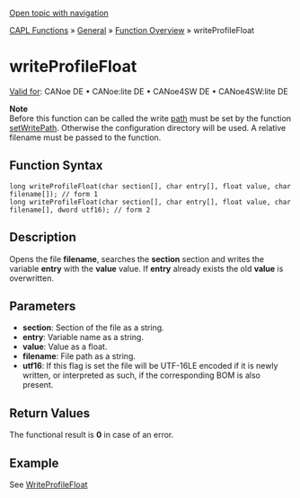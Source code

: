 [Open topic with navigation](../../../../../CANoeDEFamily.htm#Topics/CAPLFunctions/Other/Functions/CAPLfunctionWriteProFileFloat.md)

[CAPL Functions](../../CAPLfunctions.md) » [General](../CAPLGeneralStartPage.md) » [Function Overview](../CAPLfunctionsGeneralOverview.md) » writeProfileFloat

# writeProfileFloat

[Valid for](../../../Shared/FeatureAvailability.md): CANoe DE • CANoe:lite DE • CANoe4SW DE • CANoe4SW:lite DE

**Note**  
Before this function can be called the write [path](../CAPLfunctionsFileSearchProcedure.md) must be set by the function [setWritePath](CAPLfunctionSetWritePath.md). Otherwise the configuration directory will be used. A relative filename must be passed to the function.

## Function Syntax

```plaintext
long writeProfileFloat(char section[], char entry[], float value, char filename[]); // form 1
long writeProfileFloat(char section[], char entry[], float value, char filename[], dword utf16); // form 2
```

## Description

Opens the file **filename**, searches the **section** section and writes the variable **entry** with the **value** value. If **entry** already exists the old **value** is overwritten.

## Parameters

- **section**: Section of the file as a string.
- **entry**: Variable name as a string.
- **value**: Value as a float.
- **filename**: File path as a string.
- **utf16**: If this flag is set the file will be UTF-16LE encoded if it is newly written, or interpreted as such, if the corresponding BOM is also present.

## Return Values

The functional result is **0** in case of an error.

## Example

See [WriteProfileFloat](CAPLfunctionsExampleProfile.md)
